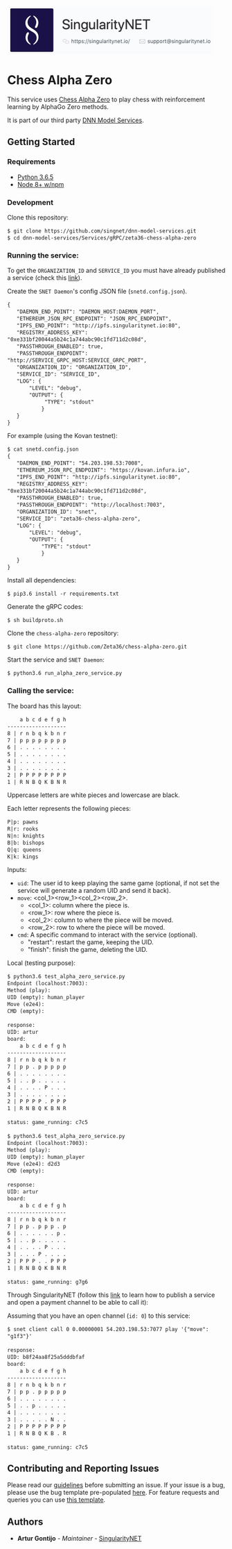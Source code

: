 [issue-template]: ../../../../../issues/new?template=BUG_REPORT.md
[feature-template]: ../../../../../issues/new?template=FEATURE_REQUEST.md

![singnetlogo](../../../docs/assets/singnet-logo.jpg?raw=true 'SingularityNET')

# Chess Alpha Zero

This service uses [Chess Alpha Zero](https://github.com/Zeta36/chess-alpha-zero)
 to play chess with reinforcement learning by AlphaGo Zero methods.

It is part of our third party [DNN Model Services](https://github.com/singnet/dnn-model-services).

## Getting Started

### Requirements

- [Python 3.6.5](https://www.python.org/downloads/release/python-365/)
- [Node 8+ w/npm](https://nodejs.org/en/download/)

### Development

Clone this repository:

```
$ git clone https://github.com/singnet/dnn-model-services.git
$ cd dnn-model-services/Services/gRPC/zeta36-chess-alpha-zero
```

### Running the service:

To get the `ORGANIZATION_ID` and `SERVICE_ID` you must have already published a service (check this [link](https://dev.singularitynet.io/tutorials/publish/)).

Create the `SNET Daemon`'s config JSON file (`snetd.config.json`).

```
{
   "DAEMON_END_POINT": "DAEMON_HOST:DAEMON_PORT",
   "ETHEREUM_JSON_RPC_ENDPOINT": "JSON_RPC_ENDPOINT",
   "IPFS_END_POINT": "http://ipfs.singularitynet.io:80",
   "REGISTRY_ADDRESS_KEY": "0xe331bf20044a5b24c1a744abc90c1fd711d2c08d",
   "PASSTHROUGH_ENABLED": true,
   "PASSTHROUGH_ENDPOINT": "http://SERVICE_GRPC_HOST:SERVICE_GRPC_PORT",  
   "ORGANIZATION_ID": "ORGANIZATION_ID",
   "SERVICE_ID": "SERVICE_ID",
   "LOG": {
       "LEVEL": "debug",
       "OUTPUT": {
            "TYPE": "stdout"
           }
   }
}
```

For example (using the Kovan testnet):

```
$ cat snetd.config.json
{
   "DAEMON_END_POINT": "54.203.198.53:7008",
   "ETHEREUM_JSON_RPC_ENDPOINT": "https://kovan.infura.io",
   "IPFS_END_POINT": "http://ipfs.singularitynet.io:80",
   "REGISTRY_ADDRESS_KEY": "0xe331bf20044a5b24c1a744abc90c1fd711d2c08d",
   "PASSTHROUGH_ENABLED": true,
   "PASSTHROUGH_ENDPOINT": "http://localhost:7003",
   "ORGANIZATION_ID": "snet",
   "SERVICE_ID": "zeta36-chess-alpha-zero",
   "LOG": {
       "LEVEL": "debug",
       "OUTPUT": {
           "TYPE": "stdout"
           }
   }
}
```
Install all dependencies:
```
$ pip3.6 install -r requirements.txt
```

Generate the gRPC codes:
```
$ sh buildproto.sh
```

Clone the `chess-alpha-zero` repository:
```
$ git clone https://github.com/Zeta36/chess-alpha-zero.git
```

Start the service and `SNET Daemon`:
```
$ python3.6 run_alpha_zero_service.py
```

### Calling the service:

The board has this layout:
```
    a b c d e f g h
-------------------
8 | r n b q k b n r
7 | p p p p p p p p
6 | . . . . . . . .
5 | . . . . . . . .
4 | . . . . . . . .
3 | . . . . . . . .
2 | P P P P P P P P
1 | R N B Q K B N R
```

Uppercase letters are white pieces and lowercase are black.

Each letter represents the following pieces:

```
P|p: pawns
R|r: rooks
N|n: knights
B|b: bishops
Q|q: queens
K|k: kings
```

Inputs:
  - `uid`: The user id to keep playing the same game (optional, 
  if not set the service will generate a random UID and send it back).
  - `move`: <col_1><row_1><col_2><row_2>.
     - <col_1>: column where the piece is.
     - <row_1>: row where the piece is.
     - <col_2>: column to where the piece will be moved.
     - <row_2>: row to where the piece will be moved.
  - `cmd`: A specific command to interact with the service (optional).
     - "restart": restart the game, keeping the UID.
     - "finish": finish the game, deleting the UID.

Local (testing purpose):

```
$ python3.6 test_alpha_zero_service.py 
Endpoint (localhost:7003): 
Method (play): 
UID (empty): human_player
Move (e2e4): 
CMD (empty): 

response:
UID: artur
board: 
    a b c d e f g h
-------------------
8 | r n b q k b n r
7 | p p . p p p p p
6 | . . . . . . . .
5 | . . p . . . . .
4 | . . . . P . . .
3 | . . . . . . . .
2 | P P P P . P P P
1 | R N B Q K B N R

status: game_running: c7c5

$ python3.6 test_alpha_zero_service.py 
Endpoint (localhost:7003): 
Method (play): 
UID (empty): human_player
Move (e2e4): d2d3
CMD (empty): 

response:
UID: artur
board: 
    a b c d e f g h
-------------------
8 | r n b q k b n r
7 | p p . p p p . p
6 | . . . . . . p .
5 | . . p . . . . .
4 | . . . . P . . .
3 | . . . P . . . .
2 | P P P . . P P P
1 | R N B Q K B N R

status: game_running: g7g6
```

Through SingularityNET (follow this [link](https://dev.singularitynet.io/tutorials/publish/) to learn how to publish a service and open a payment channel to be able to call it):

Assuming that you have an open channel (`id: 0`) to this service:

```
$ snet client call 0 0.00000001 54.203.198.53:7077 play '{"move": "g1f3"}'

response:
UID: b8f24aa8f25a5dddbfaf
board: 
    a b c d e f g h
-------------------
8 | r n b q k b n r
7 | p p . p p p p p
6 | . . . . . . . .
5 | . . p . . . . .
4 | . . . . . . . .
3 | . . . . . N . .
2 | P P P P P P P P
1 | R N B Q K B . R

status: game_running: c7c5
```

## Contributing and Reporting Issues

Please read our [guidelines](https://dev.singularitynet.io/docs/contribute/contribution-guidelines/#submitting-an-issue) before submitting an issue. If your issue is a bug, please use the bug template pre-populated [here][issue-template]. For feature requests and queries you can use [this template][feature-template].

## Authors

* **Artur Gontijo** - *Maintainer* - [SingularityNET](https://www.singularitynet.io)
